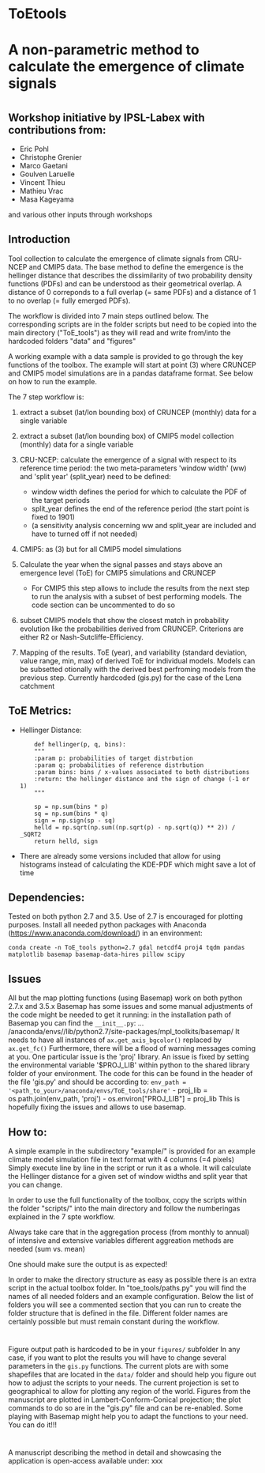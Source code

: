 # ToEtools
# A non-parametric method to calculate the emergence of climate signals
#
## Workshop initiative by IPSL-Labex with contributions from:
 - Eric Pohl
 - Christophe Grenier
 - Marco Gaetani
 - Goulven Laruelle
 - Vincent Thieu
 - Mathieu Vrac
 - Masa Kageyama

and various other inputs through workshops

## Introduction
Tool collection to calculate the emergence of climate signals from CRU-NCEP and CMIP5 data. The base method to define
the emergence is the hellinger distance that describes the dissimilarity of two probability density functions (PDFs)
and can be understood as their geometrical overlap. A distance of 0 correponds to a full overlap (= same PDFs) and a
distance of 1 to no overlap (= fully emerged PDFs).

The workflow is divided into 7 main steps outlined below. The corresponding scripts are in the folder scripts but need
to be copied into the main directory ("ToE_tools") as they will read and write from/into the hardcoded folders "data"
and "figures"

A working example with a data sample is provided to go through the key functions of the toolbox.
The example will start at point (3) where CRUNCEP and CMIP5 model simulations are in a pandas dataframe format. See
below on how to run the example.



The 7 step workflow is:

1) extract a subset (lat/lon bounding box) of CRUNCEP (monthly) data for a single variable
2) extract a subset (lat/lon bounding box) of CMIP5 model collection (monthly) data for a single variable
3) CRU-NCEP: calculate the emergence of a signal with respect to its reference time period:
    the two meta-parameters 'window width' (ww) and 'split year' (split_year) need to be defined:
    - window width defines the period for which to calculate the PDF of the target periods
    - split_year defines the end of the reference period (the start point is fixed to 1901)
    - (a sensitivity analysis concerning ww and split_year are included and have to turned off if not needed)
4) CMIP5: as (3) but for all CMIP5 model simulations
5) Calculate the year when the signal passes and stays above an emergence level (ToE) for CMIP5 simulations and CRUNCEP
    - For CMIP5 this step allows to include the results from the next step to run the analysis with a subset of best performing models. The code section can be uncommented to do so

6) subset CMIP5 models that show the closest match in probability evolution like the probabilities derived from
    CRUNCEP. Criterions are either R2 or Nash-Sutcliffe-Efficiency.
7) Mapping of the results. ToE (year), and variability (standard deviation, value range, min, max) of derived ToE for
    individual models. Models can be subsetted otionally with the derived best perfroming models from the previous step.
    Currently hardcoded (gis.py) for the case of the Lena catchment

## ToE Metrics:
- Hellinger Distance:
    ```
        def hellinger(p, q, bins):
        """
        :param p: probabilities of target distrbution
        :param q: probabilities of reference distrbution
        :param bins: bins / x-values associated to both distributions
        :return: the hellinger distance and the sign of change (-1 or 1)
        """

        sp = np.sum(bins * p)
        sq = np.sum(bins * q)
        sign = np.sign(sp - sq)
        helld = np.sqrt(np.sum((np.sqrt(p) - np.sqrt(q)) ** 2)) / _SQRT2
        return helld, sign
    ```

- There are already some versions included that allow for using histograms instead of calculating the KDE-PDF which might save a lot of time

## Dependencies:
Tested on both python 2.7 and 3.5. Use of 2.7 is encouraged for plotting purposes.
Install all needed python packages with Anaconda (https://www.anaconda.com/download/) in an environment:

```conda create -n ToE_tools python=2.7 gdal netcdf4 proj4 tqdm pandas matplotlib basemap basemap-data-hires pillow scipy```

## Issues
All but the map plotting functions (using Basemap) work on both python 2.7.x and 3.5.x
Basemap has some issues and some manual adjustments of the code might be needed to get it running:
    in the installation path of Basemap you can find the ```__init__.py```:
    ... /anaconda/envs/<environment-name>/lib/python2.7/site-packages/mpl_toolkits/basemap/
    It needs to have all instances of ```ax.get_axis_bgcolor()``` replaced by ```ax.get_fc()```
    Furthermore, there will be a flood of warning messages coming at you.
    One particular issue is the 'proj' library. An issue is fixed by setting the environmental variable '$PROJ_LIB'
    within python to the shared library folder of your environment. The code for this can be found in the header of the
    file 'gis.py' and should be according to:
    `env_path = '<path_to_your>/anaconda/envs/ToE_tools/share'`
    - proj_lib = os.path.join(env_path, 'proj')
    - os.environ["PROJ_LIB"] = proj_lib
    This is hopefully fixing the issues and allows to use basemap.

## How to:
A simple example in the subdirectory "example/" is provided for an example climate model simulation file in text format with 4 columns (=4 pixels)
Simply execute line by line in the script or run it as a whole. It will calculate the Hellinger distance for a given set of window widths and split year that you can change.

In order to use the full functionality of the toolbox, copy the scripts within the folder "scripts/" into the main directory and follow the numberingas explained in the 7 spte workflow.

Always take care that in the aggregation process (from monthly to annual) of intensive and extensive variables different aggreation methods are needed (sum vs. mean)

One should make sure the output is as expected!

In order to make the directory structure as easy as possible there is an extra script in the actual toolbox folder. In "toe_tools/paths.py" you will find the names of all needed folders and an example configuration. Below the list of folders you will see a commented section that you can run to create the folder structure that is defined in the file. Different folder names are certainly possible but must remain constant during the workflow.

#
Figure output path is hardcoded to be in your ```figures/``` subfolder
In any case, if you want to plot the results you will have to change several parameters in the ```gis.py``` functions.
The current plots are with some shapefiles that are located in the ```data/``` folder and should help you figure out how to adjust the scripts to your needs.
The current projection is set to geographical to allow for plotting any region of the world. 
Figures from the manuscript are plotted in Lambert-Conform-Conical projection; the plot commands to do so are in the "gis.py" file and can be re-enabled.
Some playing with Basemap might help you to adapt the functions to your need. You can do it!!!

# 
A manuscript describing the method in detail and showcasing the application is open-access available under:
xxx
